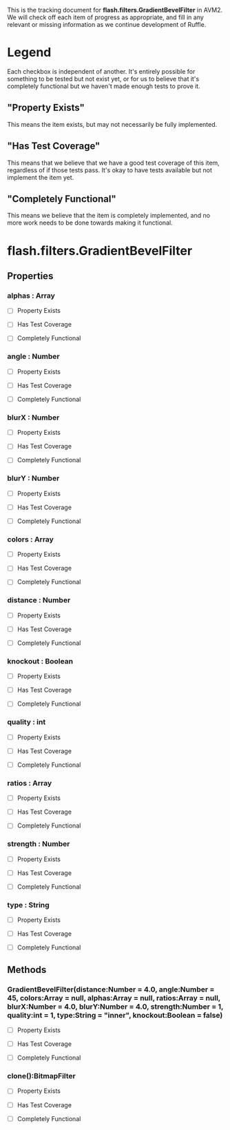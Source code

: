 This is the tracking document for **flash.filters.GradientBevelFilter** in AVM2. We will check off each item of progress as appropriate, and fill in any relevant or missing information as we continue development of Ruffle.
# Legend

Each checkbox is independent of another. It's entirely possible for something to be tested but not exist yet, or for us to believe that it's completely functional but we haven't made enough tests to prove it.
## "Property Exists"

This means the item exists, but may not necessarily be fully implemented.
## "Has Test Coverage"

This means that we believe that we have a good test coverage of this item, regardless of if those tests pass. It's okay to have tests available but not implement the item yet.
## "Completely Functional"

This means we believe that the item is completely implemented, and no more work needs to be done towards making it functional.
# flash.filters.GradientBevelFilter
## Properties
### alphas : Array

* [ ] Property Exists

* [ ] Has Test Coverage

* [ ] Completely Functional


### angle : Number

* [ ] Property Exists

* [ ] Has Test Coverage

* [ ] Completely Functional


### blurX : Number

* [ ] Property Exists

* [ ] Has Test Coverage

* [ ] Completely Functional


### blurY : Number

* [ ] Property Exists

* [ ] Has Test Coverage

* [ ] Completely Functional


### colors : Array

* [ ] Property Exists

* [ ] Has Test Coverage

* [ ] Completely Functional


### distance : Number

* [ ] Property Exists

* [ ] Has Test Coverage

* [ ] Completely Functional


### knockout : Boolean

* [ ] Property Exists

* [ ] Has Test Coverage

* [ ] Completely Functional


### quality : int

* [ ] Property Exists

* [ ] Has Test Coverage

* [ ] Completely Functional


### ratios : Array

* [ ] Property Exists

* [ ] Has Test Coverage

* [ ] Completely Functional


### strength : Number

* [ ] Property Exists

* [ ] Has Test Coverage

* [ ] Completely Functional


### type : String

* [ ] Property Exists

* [ ] Has Test Coverage

* [ ] Completely Functional


## Methods
### GradientBevelFilter(distance:Number = 4.0, angle:Number = 45, colors:Array = null, alphas:Array = null, ratios:Array = null, blurX:Number = 4.0, blurY:Number = 4.0, strength:Number = 1, quality:int = 1, type:String = "inner", knockout:Boolean = false)

* [ ] Property Exists

* [ ] Has Test Coverage

* [ ] Completely Functional


### clone():BitmapFilter

* [ ] Property Exists

* [ ] Has Test Coverage

* [ ] Completely Functional